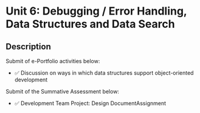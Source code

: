# Unit 6: Debugging / Error Handling, Data Structures and Data Search

## Description

Submit of e-Portfolio activities below:
- ✅ Discussion on ways in which data structures support object-oriented development

Submit of the Summative Assessment below:
- ✅ Development Team Project: Design DocumentAssignment


